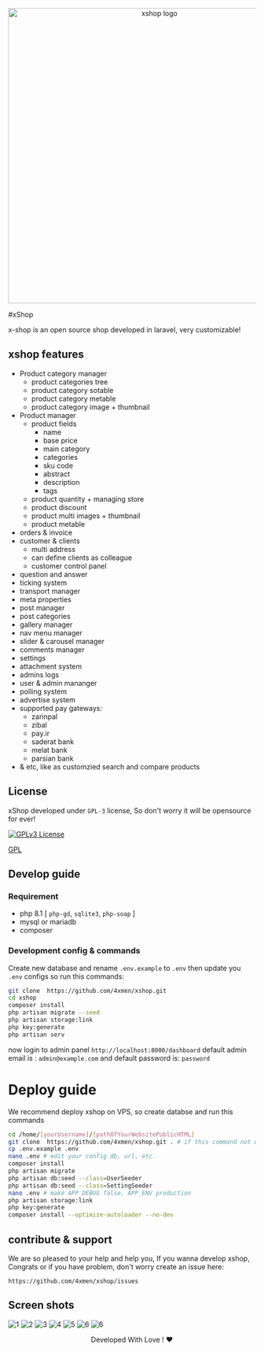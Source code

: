 <div align="center">
    <img src="media/xstack-shop-logo.svg" alt="xshop logo" width="600">
</div>

#xShop

x-shop is an open source shop developed in laravel, very customizable!

## xshop features

- Product category manager
    - product categories tree 
    - product category sotable
    - product category metable
    - product category image + thumbnail
- Product manager
    - product fields
        - name 
        - base price
        - main category
        - categories
        - sku code
        - abstract
        - description
        - tags
    - product quantity + managing store
    - product discount
    - product multi images +  thumbnail
    - product metable
-  orders & invoice
- customer & clients
    - multi address
    - can define clients as colleague
    - customer control panel
- question and answer 
- ticking system
- transport manager
- meta properties
- post manager
- post categories
- gallery manager
- nav menu manager
- slider & carousel manager
- comments manager
- settings
- attachment system
- admins logs  
- user & admin mananger
- polling system
- advertise system
- supported pay gateways:
    - zarinpal
    - zibal
    - pay.ir  
    - saderat bank
    - melat bank
    - parsian bank
- & etc, like as customzied search and compare products

## License
xShop developed under `GPL-3` license, So don't worry it will be opensource for ever!

[![GPLv3 License](https://img.shields.io/badge/License-GPL%20v3-yellow.svg)](https://opensource.org/licenses/GNU)


[GPL](https://www.gnu.org/licenses/gpl-3.0.en.html)

## Develop guide

### Requirement

- php 8.1 [ `php-gd`, `sqlite3`, `php-soap` ]
- mysql or mariadb
- composer

### Development config & commands

Create new database and rename `.env.example` to `.env` then update you `.env` configs so run this commands:

```bash
git clone  https://github.com/4xmen/xshop.git 
cd xshop
composer install
php artisan migrate --seed
php artisan storage:link
php key:generate
php artisan serv
```
now login to admin panel `http://localhost:8000/dashboard` default admin email is : `admin@example.com` and default password is: `password`


# Deploy guide

We recommend deploy xshop on VPS, so create databse and run this commands

```bash
cd /home/[yourUsername]/[pathOfYourWebsitePublicHTML]
git clone  https://github.com/4xmen/xshop.git . # if this command not work make empty this folder
cp .env.example .env
nano .env # edit your config db, url, etc.
composer install
php artisan migrate
php artisan db:seed --class=UserSeeder
php artisan db:seed --class=SettingSeeder
nano .env # make APP_DEBUG false, APP_ENV production
php artisan storage:link
php key:generate
composer install --optimize-autoloader --no-dev
```

## contribute & support

We are so pleased to your help and help you, If you wanna develop xshop, Congrats or 
if you have problem, don't worry create an issue here:

```
https://github.com/4xmen/xshop/issues
```

## Screen shots

![1](./media/shopscreenshot1.png)
![2](./media/shopscreenshot2.png)
![3](./media/shopscreenshot3.png)
![4](./media/shopscreenshot4.png)
![5](./media/shopscreenshot5.png)
![6](./media/shopscreenshot6.png)
![6](./media/shopscreenshot7.png)



<div align="center"> Developed With Love ! ❤️</div>
